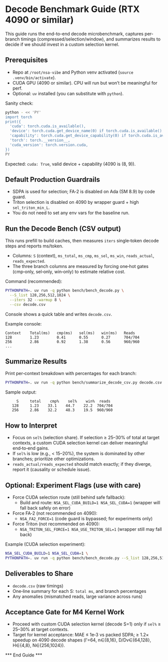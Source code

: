 # Decode Benchmark Guide (RTX 4090 or similar)

This guide runs the end-to-end decode microbenchmark, captures per-branch timings (compressed/selection/window), and summarizes results to decide if we should invest in a custom selection kernel.

## Prerequisites
- Repo at `/root/nsa-vibe` and Python venv activated (`source .venv/bin/activate`).
- CUDA GPU (4090 or similar). CPU will run but won’t be meaningful for perf.
- Optional: `uv` installed (you can substitute with `python`).

Sanity check:
```bash
python - << 'PY'
import torch
print({
  'cuda': torch.cuda.is_available(),
  'device': torch.cuda.get_device_name(0) if torch.cuda.is_available() else None,
  'capability': torch.cuda.get_device_capability(0) if torch.cuda.is_available() else None,
  'torch': torch.__version__,
  'cuda_version': torch.version.cuda,
})
PY
```
Expected: `cuda: True`, valid device + capability (4090 is (8, 9)).

## Default Production Guardrails
- SDPA is used for selection; FA‑2 is disabled on Ada (SM 8.9) by code guard.
- Triton selection is disabled on 4090 by wrapper guard + high `sel_triton_min_L`.
- You do not need to set any env vars for the baseline run.

## Run the Decode Bench (CSV output)
This runs prefill to build caches, then measures `iters` single‑token decode steps and reports ms/token.

- Columns: `S` (context), `ms_total`, `ms_cmp`, `ms_sel`, `ms_win`, `reads_actual`, `reads_expected`.
- The three branch columns are measured by forcing one‑hot gates (cmp‑only, sel‑only, win‑only) to estimate relative cost.

Command (recommended):
```bash
PYTHONPATH=. uv run -q python bench/bench_decode.py \
  --S_list 128,256,512,1024 \
  --iters 32 --warmup 8 \
  --csv decode.csv
```
Console shows a quick table and writes `decode.csv`.

Example console:
```
Context    Total(ms)   cmp(ms)   sel(ms)   win(ms)   Reads
128        1.23        0.41      0.55      0.27      704/704
256        2.86        0.92      1.38      0.56      960/960
...
```

## Summarize Results
Print per‑context breakdown with percentages for each branch:
```bash
PYTHONPATH=. uv run -q python bench/summarize_decode_csv.py decode.csv
```
Sample output:
```
     S     total    cmp%    sel%    win%  reads
   128     1.23    33.1    44.7    22.2  704/704
   256     2.86    32.2    48.3    19.5  960/960
```

## How to Interpret
- Focus on `sel%` (selection share). If selection ≥ 25–30% of total at target contexts, a custom CUDA selection kernel can deliver meaningful end‑to‑end gains.
- If `sel%` is low (e.g., < 15–20%), the system is dominated by other branches; prioritize other optimizations.
- `reads_actual/reads_expected` should match exactly; if they diverge, report it (causality or schedule issue).

## Optional: Experiment Flags (use with care)
- Force CUDA selection route (still behind safe fallback):
  - Build and route: `NSA_SEL_CUDA_BUILD=1 NSA_SEL_CUDA=1` (wrapper will fall back safely on error)
- Force FA‑2 (not recommended on 4090):
  - `NSA_FA2_FORCE=1` (code guard is bypassed; for experiments only)
- Force Triton (not recommended on 4090):
  - `NSA_TRITON_SEL_FORCE=1 NSA_USE_TRITON_SEL=1` (wrapper still may fall back)

Example (CUDA selection experiment):
```bash
NSA_SEL_CUDA_BUILD=1 NSA_SEL_CUDA=1 \
PYTHONPATH=. uv run -q python bench/bench_decode.py --S_list 128,256,512,1024 --iters 32 --warmup 8 --csv decode_cuda.csv
```

## Deliverables to Share
- `decode.csv` (raw timings)
- One‑line summary for each S: `total ms`, and branch percentages
- Any anomalies (mismatched reads, large variance across runs)

## Acceptance Gate for M4 Kernel Work
- Proceed with custom CUDA selection kernel (decode S=1) only if `sel%` ≥ 25–30% at target contexts.
- Target for kernel acceptance: MAE ≤ 1e‑3 vs packed SDPA; ≥ 1.2× speedup on 4090 decode shapes (l′=64, n∈{8,16}, D/Dv∈{64,128}, H∈{4,8}, N∈{256,1024}).

*** End Guide ***
